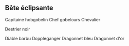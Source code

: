 ## Bête éclipsante

Capitaine hobgobelin
Chef gobelours
Chevalier

Destrier noir

Diable barbu
Doppleganger
Dragonnet bleu
Dragonnet d'or
